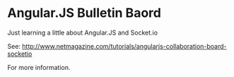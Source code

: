 # Angular.JS Bulletin Baord

Just learning a little about Angular.JS and Socket.io

See: http://www.netmagazine.com/tutorials/angularjs-collaboration-board-socketio

For more information.